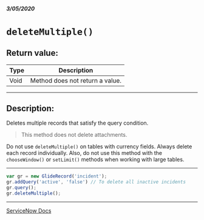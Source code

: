 ##### 3/05/2020
# `deleteMultiple()`
## Return value:
| Type | Description |
|---|---|
| Void | Method does not return a value. |

---

## Description:
Deletes multiple records that satisfy the query condition.

  > This method does not delete attachments.

Do not use `deleteMultiple()` on tables with currency fields.  Always delete each record individually.  Also, do not use this method with the `chooseWindow()` or `setLimit()` methods when working with large tables.

---

```js
var gr = new GlideRecord('incident');
gr.addQuery('active', 'false') // To delete all inactive incidents
gr.query();
gr.deleteMultiple();
```

---

[ServiceNow Docs](https://developer.servicenow.com/app.do#!/api_doc?v=newyork&id=r_ScopedGlideRecordDeleteMultiple)